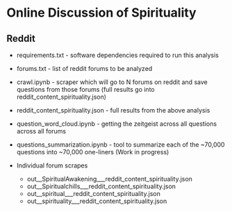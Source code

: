 # Online Discussion of Spirituality
## Reddit

* requirements.txt - software dependencies required to run this analysis
* forums.txt - list of reddit forums to be analyzed
* crawl.ipynb - scraper which will go to N forums on reddit and save questions from those forums (full results go into reddit_content_spirituality.json)
* reddit_content_spirituality.json - full results from the above analysis
* question_word_cloud.ipynb - getting the zeitgeist across all questions across all forums 
* questions_summarization.ipynb - tool to summarize each of the ~70,000 questions into ~70,000 one-liners (Work in progress)

* Individual forum scrapes
	* out__SpiritualAwakening___reddit_content_spirituality.json
	* out__Spiritualchills___reddit_content_spirituality.json
	* out__spiritual___reddit_content_spirituality.json
	* out__spirituality___reddit_content_spirituality.json

